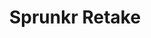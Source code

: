 ---
slug: sprunkr-retake-2053
title: Sprunkr Retake
description: "Sprunkr Retake is an exciting online game. Play for free directly in your browser!"
icon: /images/popular_mods/Sprunkr Retake.png
url: https://wowtbc.net/sprunkin/sprunkr-retake/index.html
previewImage: /images/popular_mods/Sprunkr Retake.png
type: popular mods

# SEO配置
seo:
  title: "Sprunkr Retake - Play Free Online Game | Fun Browser Games"
  description: "Sprunkr Retake - Play this fun online game for free in your browser. No download required!"
  ogImage: "/images/popular_mods/Sprunkr Retake.png"
  keywords: "sprunkr-retake-2053, online game, browser game, free game, popular mods game, play online"

videoUrls:
  - https://www.youtube.com/embed/example1
  - https://www.youtube.com/embed/example2

whyPlay:
  title: "Why Play Sprunkr Retake?"
  items:
    - "Immersive Gameplay: Sprunkr Retake offers an engaging and immersive gaming experience that will keep you entertained for hours"
    - "Challenging Levels: Test your skills with increasingly difficult challenges and obstacles"
    - "Beautiful Graphics: Enjoy stunning visuals and smooth animations that bring the game world to life"
    - "Regular Updates: New content and features are added regularly to keep the game fresh and exciting"
    - "Free to Play: Experience all the fun without spending a penny"
    - "Community Features: Connect with other players, share strategies, and compete for high scores"
    - "Cross-Platform: Play on any device with a web browser, no downloads required"

features:
  title: "Key Features of Sprunkr Retake"
  image: "/images/popular_mods/Sprunkr Retake.png"
  items:
    - "Intuitive Controls: Easy to learn controls make Sprunkr Retake accessible for players of all skill levels"
    - "Multiple Game Modes: Enjoy various gameplay options that provide different challenges and experiences"
    - "Character Customization: Personalize your gaming experience with unique characters and items"
    - "Achievement System: Complete special tasks to earn rewards and recognition"
    - "Leaderboards: Compete with players worldwide and see who can achieve the highest scores"

characteristics:
  title: "Game Characteristics"
  image: "/images/popular_mods/Sprunkr Retake.png"
  items:
    - "Genre: Popular mods game with elements of strategy and skill"
    - "Difficulty: Suitable for both casual gamers and those seeking a challenge"
    - "Play Time: Quick sessions or extended gameplay, depending on your preference"
    - "Art Style: Vibrant and engaging visuals that enhance the gaming experience"
    - "Sound Design: Immersive audio that complements the gameplay perfectly"

info: "Sprunkr Retake is an exciting online game that offers players a unique and engaging gaming experience. With its intuitive controls, stunning visuals, and challenging gameplay, Sprunkr Retake provides hours of entertainment for players of all ages and skill levels. Whether you're looking for a quick gaming session during a break or an extended play session, Sprunkr Retake delivers an immersive experience that will keep you coming back for more. The game features multiple levels of increasing difficulty, ensuring that players are constantly challenged as they progress. With regular updates adding new content and features, Sprunkr Retake remains fresh and exciting, providing endless entertainment options for its growing community of players."

howToPlayIntro: "Welcome to Sprunkr Retake! This guide will walk you through the basics and help you master the game. Whether you're a beginner or looking to improve your skills, these tips and instructions will enhance your gaming experience."

howToPlaySteps:
  - title: "Getting Started"
    description: "Begin your Sprunkr Retake adventure by familiarizing yourself with the controls. Use your keyboard or mouse to navigate through the game interface. The tutorial will guide you through the basic mechanics and help you understand the objectives."
  - title: "Understanding the Objectives"
    description: "In Sprunkr Retake, your main goal is to progress through levels by completing specific objectives. Each level presents unique challenges that require different strategies and approaches."
  - title: "Mastering the Controls"
    description: "Practice using the controls to improve your precision and reaction time. Sprunkr Retake requires quick reflexes and strategic thinking to overcome obstacles and defeat opponents."
  - title: "Utilizing Power-ups"
    description: "Collect power-ups throughout the game to enhance your abilities and overcome difficult challenges. Each power-up offers unique advantages that can be crucial for success."
  - title: "Developing Strategies"
    description: "As you progress in Sprunkr Retake, develop effective strategies for different scenarios. Analyze patterns, anticipate challenges, and adapt your approach to maximize your performance."

faq:
  title: "Frequently Asked Questions about Sprunkr Retake"
  items:
    - question: "Is Sprunkr Retake free to play?"
      answer: "Yes, Sprunkr Retake is completely free to play directly in your web browser. No downloads or purchases are required to enjoy the full game experience."
    - question: "Can I play Sprunkr Retake on mobile devices?"
      answer: "Yes, Sprunkr Retake is optimized for both desktop and mobile play. You can enjoy the game on any device with a web browser and internet connection."
    - question: "Are there any in-game purchases?"
      answer: "While Sprunkr Retake is free to play, there may be optional in-game purchases available for cosmetic items or additional features that don't affect core gameplay."
    - question: "How often is Sprunkr Retake updated?"
      answer: "The developers regularly update Sprunkr Retake with new content, features, and improvements based on player feedback and game performance."
    - question: "Can I play Sprunkr Retake offline?"
      answer: "Currently, Sprunkr Retake requires an internet connection to play as it's a browser-based online game."
    - question: "Is Sprunkr Retake suitable for children?"
      answer: "Yes, Sprunkr Retake is designed to be family-friendly and suitable for players of all ages."
    - question: "How do I report bugs or issues?"
      answer: "If you encounter any problems while playing Sprunkr Retake, you can report them through the game's support page or contact the developers directly through their website."
    - question: "Still Have Questions?"
      answer: "If you have additional questions about Sprunkr Retake that aren't covered in this FAQ, please visit our support center or contact our customer service team for assistance."
---